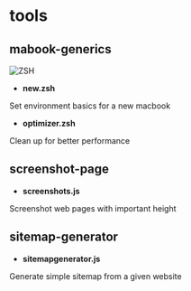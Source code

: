# tools

## mabook-generics
![ZSH](https://img.shields.io/badge/zsh-%23green.svg?style=for-the-badge&logo=zsh&logoColor=white)

- <b>new.zsh</b>

Set environment basics for a new macbook

- <b>optimizer.zsh</b>

Clean up for better performance

## screenshot-page
- <b>screenshots.js</b>

Screenshot web pages with important height

## sitemap-generator
- <b>sitemapgenerator.js</b>

Generate simple sitemap from a given website
